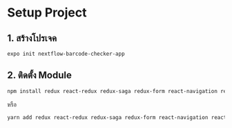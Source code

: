 
# Setup Project

## 1. สร้างโปรเจค 

```bash
expo init nextflow-barcode-checker-app
```

## 2. ติดตั้ง Module 

```bash
npm install redux react-redux redux-saga redux-form react-navigation react-navigation-stack redux-logger native-base
```

หรือ

```bash
yarn add redux react-redux redux-saga redux-form react-navigation react-navigation-stack redux-logger native-base
```


